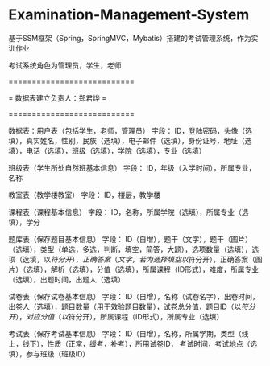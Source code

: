 # Examination-Management-System
基于SSM框架（Spring，SpringMVC，Mybatis）搭建的考试管理系统，作为实训作业

考试系统角色为管理员，学生，老师

===========================

= 数据表建立负责人：郑君烨  =

===========================

数据表：用户表（包括学生，老师，管理员）
字段：
ID，登陆密码，头像（选填），真实姓名，性别，民族（选填），电子邮件（选填），身份证号，地址（选填），电话（选填），班级（选填），学院（选填），专业（选填）

班级表（学生所处自然班基本信息）
字段：
ID，年级（入学时间），所属专业，名称

教室表（教学楼教室）
字段：
ID，楼层，教学楼

课程表（课程基本信息）
字段：
ID，名称，所属学院（选填），所属专业（选填），学分

题库表（保存题目基本信息）
字段：
ID（自增），题干（文字），题干（图片）（选填），类型（单选，多选，判断，填空，简答，大题），选项数量（选填），选项（选填，以$符分开），正确答案（文字，若为选择填空以$符分开），正确答案（图片）（选填），解析（选填），分值（选填），所属课程（ID形式），难度，所属专业（选填），出题时间，出题人（选填）

试卷表（保存试卷基本信息）
字段：
ID（自增），名称（试卷名字），出卷时间，出卷人（选填），题目数量（用于效验题目数量），试卷总分值，题目ID（以$符分开），对应分值（以$符分开），所属课程（ID形式），所属专业（选填）

考试表（保存考试基本信息）
字段：
ID（自增），名称，所属学期，类型（线上，线下），性质（正常，缓考，补考），所用试卷ID，
考试时间，考试地点（选填），参与班级（班级ID）

